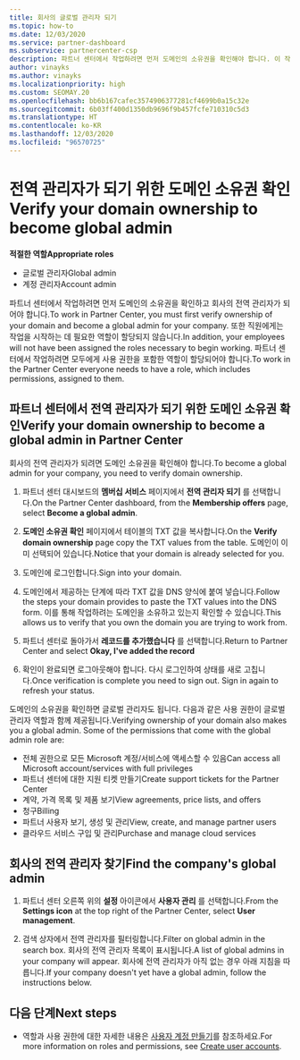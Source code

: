 ```yaml
---
title: 회사의 글로벌 관리자 되기
ms.topic: how-to
ms.date: 12/03/2020
ms.service: partner-dashboard
ms.subservice: partnercenter-csp
description: 파트너 센터에서 작업하려면 먼저 도메인의 소유권을 확인해야 합니다. 이 작업을 수행하는 방법과 사용자를 추가할 수 있는 글로벌 관리자가 되는 방법에 대해 알아봅니다.
author: vinayks
ms.author: vinayks
ms.localizationpriority: high
ms.custom: SEOMAY.20
ms.openlocfilehash: bb6b167cafec3574906377281cf4699b0a15c32e
ms.sourcegitcommit: 6b03ff400d1350db9696f9b457fcfe710310c5d3
ms.translationtype: HT
ms.contentlocale: ko-KR
ms.lasthandoff: 12/03/2020
ms.locfileid: "96570725"
---
```

# <a name="verify-your-domain-ownership-to-become-global-admin"></a><span data-ttu-id="50f91-104">전역 관리자가 되기 위한 도메인 소유권 확인</span><span class="sxs-lookup"><span data-stu-id="50f91-104">Verify your domain ownership to become global admin</span></span> 


<span data-ttu-id="50f91-105">**적절한 역할**</span><span class="sxs-lookup"><span data-stu-id="50f91-105">**Appropriate roles**</span></span>

- <span data-ttu-id="50f91-106">글로벌 관리자</span><span class="sxs-lookup"><span data-stu-id="50f91-106">Global admin</span></span>
- <span data-ttu-id="50f91-107">계정 관리자</span><span class="sxs-lookup"><span data-stu-id="50f91-107">Account admin</span></span>

<span data-ttu-id="50f91-108">파트너 센터에서 작업하려면 먼저 도메인의 소유권을 확인하고 회사의 전역 관리자가 되어야 합니다.</span><span class="sxs-lookup"><span data-stu-id="50f91-108">To work in Partner Center, you must first verify ownership of your domain and become a global admin for your company.</span></span> <span data-ttu-id="50f91-109">또한 직원에게는 작업을 시작하는 데 필요한 역할이 할당되지 않습니다.</span><span class="sxs-lookup"><span data-stu-id="50f91-109">In addition, your employees will not have been assigned the roles necessary to begin working.</span></span>  <span data-ttu-id="50f91-110">파트너 센터에서 작업하려면 모두에게 사용 권한을 포함한 역할이 할당되어야 합니다.</span><span class="sxs-lookup"><span data-stu-id="50f91-110">To work in the Partner Center everyone needs to have a role, which includes permissions, assigned to them.</span></span>  

## <a name="verify-your-domain-ownership-to-become-a-global-admin-in-partner-center"></a><span data-ttu-id="50f91-111">파트너 센터에서 전역 관리자가 되기 위한 도메인 소유권 확인</span><span class="sxs-lookup"><span data-stu-id="50f91-111">Verify your domain ownership to become a global admin in Partner Center</span></span>

<span data-ttu-id="50f91-112">회사의 전역 관리자가 되려면 도메인 소유권을 확인해야 합니다.</span><span class="sxs-lookup"><span data-stu-id="50f91-112">To become a global admin for your company, you need to verify domain ownership.</span></span>

1. <span data-ttu-id="50f91-113">파트너 센터 대시보드의 **멤버십 서비스** 페이지에서 **전역 관리자 되기** 를 선택합니다.</span><span class="sxs-lookup"><span data-stu-id="50f91-113">On the Partner Center dashboard, from the **Membership offers** page, select **Become a global admin**.</span></span> 

2. <span data-ttu-id="50f91-114">**도메인 소유권 확인** 페이지에서 테이블의 TXT 값을 복사합니다.</span><span class="sxs-lookup"><span data-stu-id="50f91-114">On the **Verify domain ownership** page copy the TXT values from the table.</span></span> <span data-ttu-id="50f91-115">도메인이 이미 선택되어 있습니다.</span><span class="sxs-lookup"><span data-stu-id="50f91-115">Notice that your domain is already selected for you.</span></span>

3. <span data-ttu-id="50f91-116">도메인에 로그인합니다.</span><span class="sxs-lookup"><span data-stu-id="50f91-116">Sign into your domain.</span></span> 

4. <span data-ttu-id="50f91-117">도메인에서 제공하는 단계에 따라 TXT 값을 DNS 양식에 붙여 넣습니다.</span><span class="sxs-lookup"><span data-stu-id="50f91-117">Follow the steps your domain provides to paste the TXT values into the DNS form.</span></span>  <span data-ttu-id="50f91-118">이를 통해 작업하려는 도메인을 소유하고 있는지 확인할 수 있습니다.</span><span class="sxs-lookup"><span data-stu-id="50f91-118">This allows us to verify that you own the domain you are trying to work from.</span></span>

5. <span data-ttu-id="50f91-119">파트너 센터로 돌아가서 **레코드를 추가했습니다** 를 선택합니다.</span><span class="sxs-lookup"><span data-stu-id="50f91-119">Return to Partner Center and select **Okay, I've added the record**</span></span>

6. <span data-ttu-id="50f91-120">확인이 완료되면 로그아웃해야 합니다. 다시 로그인하여 상태를 새로 고칩니다.</span><span class="sxs-lookup"><span data-stu-id="50f91-120">Once verification is complete you need to sign out. Sign in again to refresh your status.</span></span> 

<span data-ttu-id="50f91-121">도메인의 소유권을 확인하면 글로벌 관리자도 됩니다. 다음과 같은 사용 권한이 글로벌 관리자 역할과 함께 제공됩니다.</span><span class="sxs-lookup"><span data-stu-id="50f91-121">Verifying ownership of your domain also makes you a global admin. Some of the permissions that come with the global admin role are:</span></span>

- <span data-ttu-id="50f91-122">전체 권한으로 모든 Microsoft 계정/서비스에 액세스할 수 있음</span><span class="sxs-lookup"><span data-stu-id="50f91-122">Can access all Microsoft account/services with full privileges</span></span> 
- <span data-ttu-id="50f91-123">파트너 센터에 대한 지원 티켓 만들기</span><span class="sxs-lookup"><span data-stu-id="50f91-123">Create support tickets for the Partner Center</span></span>
- <span data-ttu-id="50f91-124">계약, 가격 목록 및 제품 보기</span><span class="sxs-lookup"><span data-stu-id="50f91-124">View agreements, price lists, and offers</span></span>
- <span data-ttu-id="50f91-125">청구</span><span class="sxs-lookup"><span data-stu-id="50f91-125">Billing</span></span>
- <span data-ttu-id="50f91-126">파트너 사용자 보기, 생성 및 관리</span><span class="sxs-lookup"><span data-stu-id="50f91-126">View, create, and manage partner users</span></span>
- <span data-ttu-id="50f91-127">클라우드 서비스 구입 및 관리</span><span class="sxs-lookup"><span data-stu-id="50f91-127">Purchase and manage cloud services</span></span>

## <a name="find-the-companys-global-admin"></a><span data-ttu-id="50f91-128">회사의 전역 관리자 찾기</span><span class="sxs-lookup"><span data-stu-id="50f91-128">Find the company's global admin</span></span>

1. <span data-ttu-id="50f91-129">파트너 센터 오른쪽 위의 **설정** 아이콘에서 **사용자 관리** 를 선택합니다.</span><span class="sxs-lookup"><span data-stu-id="50f91-129">From the **Settings icon** at the top right of the Partner Center, select **User management**.</span></span>

1. <span data-ttu-id="50f91-130">검색 상자에서 전역 관리자를 필터링합니다.</span><span class="sxs-lookup"><span data-stu-id="50f91-130">Filter on global admin in the search box.</span></span> <span data-ttu-id="50f91-131">회사의 전역 관리자 목록이 표시됩니다.</span><span class="sxs-lookup"><span data-stu-id="50f91-131">A list of global admins in your company will appear.</span></span> <span data-ttu-id="50f91-132">회사에 전역 관리자가 아직 없는 경우 아래 지침을 따릅니다.</span><span class="sxs-lookup"><span data-stu-id="50f91-132">If your company doesn't yet have a global admin, follow the instructions below.</span></span>

## <a name="next-steps"></a><span data-ttu-id="50f91-133">다음 단계</span><span class="sxs-lookup"><span data-stu-id="50f91-133">Next steps</span></span>

- <span data-ttu-id="50f91-134">역할과 사용 권한에 대한 자세한 내용은 [사용자 계정 만들기](create-user-accounts-and-set-permissions.md)를 참조하세요.</span><span class="sxs-lookup"><span data-stu-id="50f91-134">For more information on roles and permissions, see [Create user accounts](create-user-accounts-and-set-permissions.md).</span></span> 